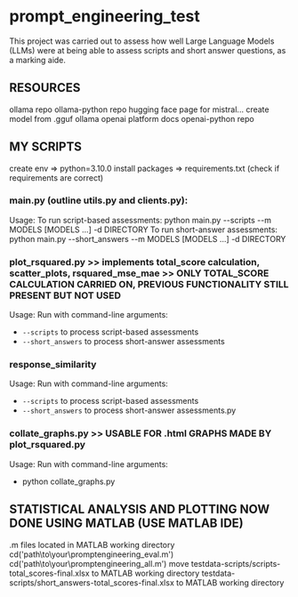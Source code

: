 # prompt_engineering_test
This project was carried out to assess how well Large Language Models (LLMs) were at being able to assess scripts and short answer questions, as a marking aide.

## RESOURCES
ollama repo
ollama-python repo
hugging face page for mistral...
create model from .gguf ollama
openai platform docs
openai-python repo

## MY SCRIPTS
create env => python=3.10.0
install packages => requirements.txt (check if requirements are correct)
### main.py (outline utils.py and clients.py):
Usage:
    To run script-based assessments:
        python main.py --scripts --m MODELS [MODELS ...] -d DIRECTORY
   To run short-answer assessments:
        python main.py --short_answers --m MODELS [MODELS ...] -d DIRECTORY
### plot_rsquared.py >> implements total_score calculation, scatter_plots, rsquared_mse_mae >> ONLY TOTAL_SCORE CALCULATION CARRIED ON, PREVIOUS FUNCTIONALITY STILL PRESENT BUT NOT USED
Usage:
  Run with command-line arguments:
  - `--scripts` to process script-based assessments
  - `--short_answers` to process short-answer assessments
### response_similarity
Usage:
  Run with command-line arguments:
  - `--scripts` to process script-based assessments
  - `--short_answers` to process short-answer assessments.py
### collate_graphs.py >> USABLE FOR .html GRAPHS MADE BY plot_rsquared.py
Usage:
  Run with command-line arguments:
  - python collate_graphs.py
## STATISTICAL ANALYSIS AND PLOTTING NOW DONE USING MATLAB (USE MATLAB IDE)
.m files located in MATLAB working directory
cd('path\to\your\promptengineering_eval.m')
cd('path\to\your\promptengineering_all.m')
move testdata-scripts/scripts-total_scores-final.xlsx to MATLAB working directory
testdata-scripts/short_answers-total_scores-final.xlsx to MATLAB working directory
